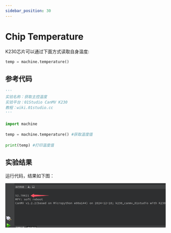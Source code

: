 ```yaml
---
sidebar_position: 30
---
```


# Chip Temperature

K230芯片可以通过下面方式读取自身温度:

```python
temp = machine.temperature()
```

## 参考代码

```python
'''
实验名称：获取主控温度
实验平台：01Studio CanMV K230
教程：wiki.01studio.cc
'''

import machine

temp = machine.temperature() #获取温度值

print(temp) #打印温度值

```

## 实验结果

运行代码，结果如下图：

![chip_temp](./img/chip_temp/chip_temp1.png)